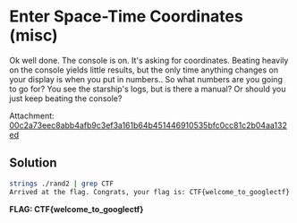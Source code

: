 # Enter Space-Time Coordinates (misc)

Ok well done. The console is on. It's asking for coordinates. Beating heavily on the console yields little results, but the only time anything changes on your display is when you put in numbers.. So what numbers are you going to go for?  You see the starship's logs, but is there a manual? Or should you just keep beating the console?

Attachment: [00c2a73eec8abb4afb9c3ef3a161b64b451446910535bfc0cc81c2b04aa132ed](https://storage.googleapis.com/gctf-2019-attachments/00c2a73eec8abb4afb9c3ef3a161b64b451446910535bfc0cc81c2b04aa132ed)

## Solution

```bash
strings ./rand2 | grep CTF
Arrived at the flag. Congrats, your flag is: CTF{welcome_to_googlectf}
```

**FLAG: CTF{welcome_to_googlectf}**